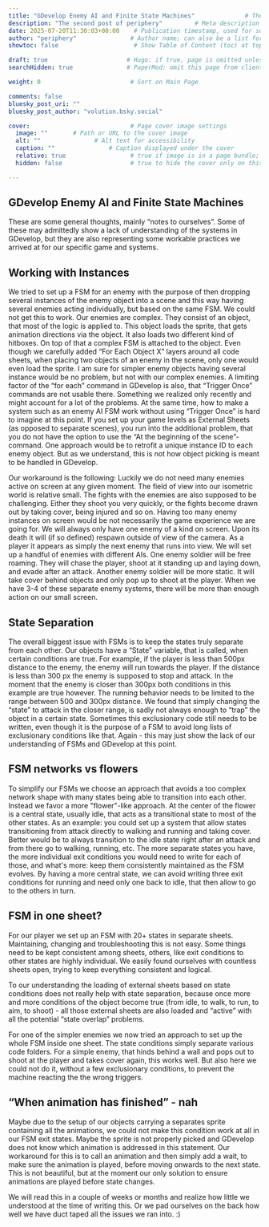 ```yaml
---
title: "GDevelop Enemy AI and Finite State Machines"              # The page title, shown in the browser and in listings
description: "The second post of periphery"         # Meta description for SEO and social sharing
date: 2025-07-20T11:30:03+00:00    # Publication timestamp, used for sorting and display
author: "periphery"               # Author name; can also be a list for multiple authors
showtoc: false                     # Show Table of Content (toc) at top of post. Default false

draft: true                      # Hugo: if true, page is omitted unless built with --buildDrafts
searchHidden: true               # PaperMod: omit this page from client-side search

weight: 0                         # Sort on Main Page

comments: false
bluesky_post_uri: ""
bluesky_post_author: "volution.bsky.social"

cover:                            # Page cover image settings
  image: ""       # Path or URL to the cover image
  alt: ""               # Alt text for accessibility
  caption: ""               # Caption displayed under the cover
  relative: true                  # true if image is in a page bundle; false for static files
  hidden: false                   # true to hide the cover only on this page

---
```


## GDevelop Enemy AI and Finite State Machines

These are some general thoughts, mainly “notes to ourselves”. Some of these may admittedly show a lack of understanding of the systems in GDevelop, but they are also representing some workable practices we arrived at for our specific game and systems. 

## Working with Instances

We tried to set up a FSM for an enemy with the purpose of then dropping several instances of the enemy object into a scene and this way having several enemies acting individually, but based on the same FSM. 
We could not get this to work. Our enemies are complex. They consist of an object, that most of the logic is applied to. This object loads the sprite, that gets animation directions via the object. It also loads two different kind of hitboxes. On top of that a complex FSM is attached to the object.
Even though we carefully added “For Each Object X” layers around all code sheets, when placing two objects of an enemy in the scene, only one would even load the sprite. I am sure for simpler enemy objects having several instance would be no problem, but not with our complex enemies.
A limiting factor of the “for each” command in GDevelop is also, that “Trigger Once” commands are not usable there. Something we realized only recently and might account for a lot of the problems. At the same time, how to make a system such as an enemy AI FSM work without using “Trigger Once” is hard to imagine at this point.
If you set up your game levels as External Sheets (as opposed to separate scenes), you run into the additional problem, that you do not have the option to use the “At the beginning of the scene”-command.
One approach would be to retrofit a unique instance ID to each enemy object. But as we understand, this is not how object picking is meant to be handled in GDevelop. 

Our workaround is the following: Luckily we do not need many enemies active on screen at any given moment. The field of view into our isometric world is relative small. The fights with the enemies are also supposed to be challenging. Either they shoot you very quickly, or the fights become drawn out by taking cover, being injured and so on. Having too many enemy instances on screen would be not necessarily the game experience we are going for. 
We will always only have one enemy of a kind on screen. Upon its death it will (if so defined) respawn outside of view of the camera. As a player it appears as simply the next enemy that runs into view. We will set up a handful of enemies with different AIs. One enemy soldier will be free roaming. They will chase the player, shoot at it standing up and laying down, and evade after an attack. Another enemy soldier will be more static. It will take cover behind objects and only pop up to shoot at the player. When we have 3-4 of these separate enemy systems, there will be more than enough action on our small screen.

## State Separation

The overall biggest issue with FSMs is to keep the states truly separate from each other. Our objects have a “State” variable, that is called, when certain conditions are true. For example, if the player is less than 500px distance to the enemy, the enemy will run towards the player. If the distance is less than 300 px the enemy is supposed to stop and attack. In the moment that the enemy is closer than 300px both conditions in this example are true however. The running behavior needs to be limited to the range between 500 and 300px distance. We found that simply changing the “state” to attack in the closer range, is sadly not always enough to “trap” the object in a certain state. Sometimes this exclusionary code still needs to be written, even though it is the purpose of a FSM to avoid long lists of exclusionary conditions like that. Again - this may just show the lack of our understanding of FSMs and GDevelop at this point.

## FSM networks vs flowers

To simplify our FSMs we choose an approach that avoids a too complex network shape with many states being able to transition into each other. Instead we favor a more "flower"-like approach. At the center of the flower is a central state, usually idle, that acts as a transitional state to most of the other states. As an example: you could set up a system that allow states transitioning from attack directly to walking and running and taking cover. Better would be to always transition to the idle state right after an attack and from there go to walking, running, etc. The more separate states you have, the more individual exit conditions you would need to write for each of those, and what's more: keep them consistently maintained as the FSM evolves. By having a more central state, we can avoid writing three exit conditions for running and need only one back to idle, that then allow to go to the others in turn. 

## FSM in one sheet?

For our player we set up an FSM with 20+ states in separate sheets. Maintaining, changing and troubleshooting this is not easy. Some things need to be kept consistent among sheets, others, like exit conditions to other states are highly individual. We easily found ourselves with countless sheets open, trying to keep everything consistent and logical.

To our understanding the loading of external sheets based on state conditions does not really help with state separation, because once more and more conditions of the object become true (from idle, to walk, to run, to aim, to shoot) - all those external sheets are also loaded and “active” with all the potential “state overlap” problems.

For one of the simpler enemies we now tried an approach to set up the whole FSM inside one sheet. The state conditions simply separate various code folders. For a simple enemy, that hinds behind a wall and pops out to shoot at the player and takes cover again, this works well. But also here we could not do it, without a few exclusionary conditions, to prevent the machine reacting the the wrong triggers.

## “When animation has finished” - nah

Maybe due to the setup of our objects carrying a separates sprite containing all the animations, we could not make this condition work at all in our FSM exit states. Maybe the sprite is not properly picked and GDevelop does not know which animation is addressed in this statement. Our workaround for this is to call an animation and then simply add a wait, to make sure the animation is played, before moving onwards to the next state. This is not beautiful, but at the moment our only solution to ensure animations are played before state changes.

We will read this in a couple of weeks or months and realize how little we understood at the time of writing this. Or we pad ourselves on the back how well we have duct taped all the issues we ran into. :)


